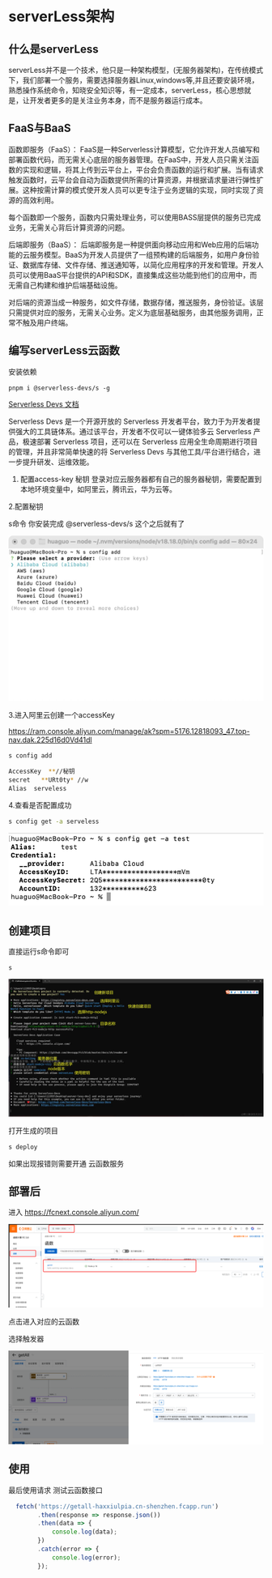 # serverLess架构

## 什么是serverLess

serverLess并不是一个技术，他只是一种架构模型，(无服务器架构)，在传统模式下，我们部署一个服务，需要选择服务器Linux,windows等,并且还要安装环境，熟悉操作系统命令，知晓安全知识等，有一定成本，serverLess，核心思想就是，让开发者更多的是关注业务本身，而不是服务器运行成本。

## FaaS与BaaS

函数即服务（FaaS）：
FaaS是一种Serverless计算模型，它允许开发人员编写和部署函数代码，而无需关心底层的服务器管理。在FaaS中，开发人员只需关注函数的实现和逻辑，将其上传到云平台上，平台会负责函数的运行和扩展。当有请求触发函数时，云平台会自动为函数提供所需的计算资源，并根据请求量进行弹性扩展。这种按需计算的模式使开发人员可以更专注于业务逻辑的实现，同时实现了资源的高效利用。

每个函数即一个服务，函数内只需处理业务，可以使用BASS层提供的服务已完成业务，无需关心背后计算资源的问题。

后端即服务（BaaS）：
后端即服务是一种提供面向移动应用和Web应用的后端功能的云服务模型。BaaS为开发人员提供了一组预构建的后端服务，如用户身份验证、数据库存储、文件存储、推送通知等，以简化应用程序的开发和管理。开发人员可以使用BaaS平台提供的API和SDK，直接集成这些功能到他们的应用中，而无需自己构建和维护后端基础设施。

对后端的资源当成一种服务，如文件存储，数据存储，推送服务，身份验证。该层只需提供对应的服务，无需关心业务。定义为底层基础服务，由其他服务调用，正常不触及用户终端。

## 编写serverLess云函数

安装依赖

``` shell
pnpm i @serverless-devs/s -g
```

[Serverless Devs 文档](https://www.npmjs.com/package/@serverless-devs/s)

Serverless Devs 是一个开源开放的 Serverless 开发者平台，致力于为开发者提供强大的工具链体系。通过该平台，开发者不仅可以一键体验多云 Serverless 产品，极速部署 Serverless 项目，还可以在 Serverless 应用全生命周期进行项目的管理，并且非常简单快速的将 Serverless Devs 与其他工具/平台进行结合，进一步提升研发、运维效能。

1. 配置access-key 秘钥
登录对应云服务器都有自己的服务器秘钥，需要配置到本地环境变量中，如阿里云，腾讯云，华为云等。

2.配置秘钥

s命令 你安装完成 @serverless-devs/s 这个之后就有了

![alt text](image.png)

3.进入阿里云创建一个accessKey

<https://ram.console.aliyun.com/manage/ak?spm=5176.12818093_47.top-nav.dak.225d16d0Vd41dl>

``` sh
s config add 
```

``` sh
AccessKey  **//秘钥
secret   **URt0ty* //w
Alias  serveless
```

4.查看是否配置成功

``` sh
s config get -a serveless
```

![alt text](image-1.png)

## 创建项目

直接运行s命令即可

``` sh
s 
```

![alt text](image-2.png)

打开生成的项目

``` sh
s deploy
```

如果出现报错则需要开通 云函数服务

## 部署后

进入 <https://fcnext.console.aliyun.com/>

![alt text](image-3.png)

点击进入对应的云函数

选择触发器

![alt text](image-4.png)

## 使用

最后使用请求 测试云函数接口

``` js
  fetch('https://getall-haxxiulpia.cn-shenzhen.fcapp.run')
        .then(response => response.json())
        .then(data => {
            console.log(data);
        })
        .catch(error => {
            console.log(error);
        });
```
